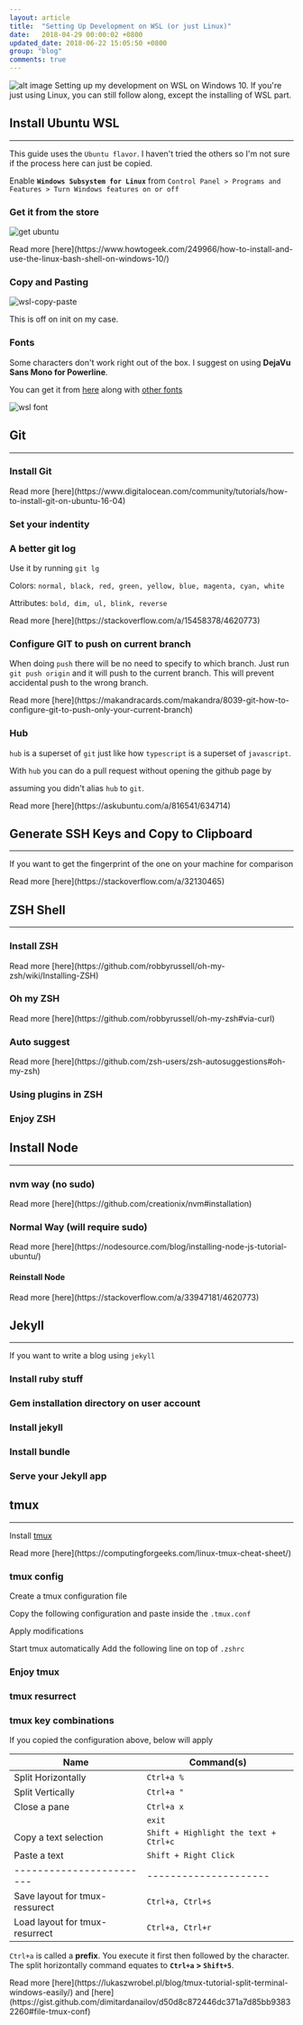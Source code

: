 ```yaml
---
layout: article
title:  "Setting Up Development on WSL (or just Linux)"
date:   2018-04-29 00:00:02 +0800
updated_date: 2018-06-22 15:05:50 +0800
group: "blog"
comments: true
---
```

![alt image](https://i1.wp.com/www.nextofwindows.com/wp-content/uploads/2017/07/image-3.png)
Setting up my development on WSL on Windows 10. If you're just using Linux, you can still follow along, except the installing of WSL part.
## Install Ubuntu WSL
<hr class='divider--fade' />

This guide uses the `Ubuntu flavor`. I haven't tried the others so I'm not sure if the process here can just be copied.

Enable **`Windows Subsystem for Linux`** from `Control Panel > Programs and Features > Turn Windows features on or off`

<!-- ![enable wsl](/img/setting-up-wsl/enable_wsl.png) -->

### Get it from the store
![get ubuntu](/img/setting-up-wsl/get_ubuntu.png)

<span class="read-more">
Read more [here](https://www.howtogeek.com/249966/how-to-install-and-use-the-linux-bash-shell-on-windows-10/)
</span>

### Copy and Pasting

![wsl-copy-paste](/img/setting-up-wsl/wsl-copy-paste.jpg)

This is off on init on my case.

### Fonts

Some characters don't work right out of the box. I suggest on using **DejaVu Sans Mono for Powerline**.

You can get it from [here](https://github.com/powerline/fonts/tree/master/DejaVuSansMono) along with [other fonts](https://github.com/powerline/fonts)

![wsl font](/img/setting-up-wsl/wsl_font.png)

## Git
<hr class='divider--fade' />

### Install Git
<script src="https://gist.github.com/iamdevlinph/e01b549ed51d7334f03483ecae1149e9.js?file=install-git.sh" type="text/javascript"></script>

<span class="read-more">
Read more [here](https://www.digitalocean.com/community/tutorials/how-to-install-git-on-ubuntu-16-04)
</span>

### Set your indentity
<script src="https://gist.github.com/iamdevlinph/e01b549ed51d7334f03483ecae1149e9.js?file=git-identity.sh" type="text/javascript"></script>

### A better git log

<script src="https://gist.github.com/iamdevlinph/e01b549ed51d7334f03483ecae1149e9.js?file=git-lg.sh" type="text/javascript"></script>

Use it by running `git lg`

Colors: `normal, black, red, green, yellow, blue, magenta, cyan, white`

Attributes: `bold, dim, ul, blink, reverse`

<span class="read-more">
Read more [here](https://stackoverflow.com/a/15458378/4620773)
</span>

### Configure GIT to push on current branch

<script src="https://gist.github.com/iamdevlinph/e01b549ed51d7334f03483ecae1149e9.js?file=git-push-current-branch.sh" type="text/javascript"></script>

When doing `push` there will be no need to specify to which branch. Just run `git push origin` and it will push to the current branch. This will prevent accidental push to the wrong branch.

<span class="read-more">
Read more [here](https://makandracards.com/makandra/8039-git-how-to-configure-git-to-push-only-your-current-branch)
</span>

### Hub
<script src="https://gist.github.com/iamdevlinph/e01b549ed51d7334f03483ecae1149e9.js?file=install-hub.sh" type="text/javascript"></script>

`hub` is a superset of `git` just like how `typescript` is a superset of `javascript`.

With `hub` you can do a pull request without opening the github page by

<script src="https://gist.github.com/iamdevlinph/e01b549ed51d7334f03483ecae1149e9.js?file=hub-pr.sh" type="text/javascript"></script>

assuming you didn't alias `hub` to `git`.

<span class="read-more">
Read more [here](https://askubuntu.com/a/816541/634714)
</span>

## Generate SSH Keys and Copy to Clipboard
<hr class='divider--fade' />

<script src="https://gist.github.com/iamdevlinph/e01b549ed51d7334f03483ecae1149e9.js?file=generate-ssh-key-and-copy-clipboard.sh" type="text/javascript"></script>

If you want to get the fingerprint of the one on your machine for comparison

<script src="https://gist.github.com/iamdevlinph/e01b549ed51d7334f03483ecae1149e9.js?file=ssh-fingerprint.sh" type="text/javascript"></script>

<span class="read-more">
Read more [here](https://stackoverflow.com/a/32130465)
</span>

## ZSH Shell
<hr class='divider--fade' />

### Install ZSH

<script src="https://gist.github.com/iamdevlinph/e01b549ed51d7334f03483ecae1149e9.js?file=install-zsh.sh" type="text/javascript"></script>

<span class="read-more">
Read more [here](https://github.com/robbyrussell/oh-my-zsh/wiki/Installing-ZSH)
</span>

### Oh my ZSH

<script src="https://gist.github.com/iamdevlinph/e01b549ed51d7334f03483ecae1149e9.js?file=install-oh-my-zsh.sh" type="text/javascript"></script>

<span class="read-more">
Read more [here](https://github.com/robbyrussell/oh-my-zsh#via-curl)
</span>


### Auto suggest

<script src="https://gist.github.com/iamdevlinph/e01b549ed51d7334f03483ecae1149e9.js?file=install-zsh-auto-suggest.sh" type="text/javascript"></script>

<span class="read-more">
Read more [here](https://github.com/zsh-users/zsh-autosuggestions#oh-my-zsh)
</span>

### Using plugins in ZSH

<script src="https://gist.github.com/iamdevlinph/e01b549ed51d7334f03483ecae1149e9.js?file=zshrc-plugins.sh" type="text/javascript"></script>

### Enjoy ZSH
<script src="https://gist.github.com/iamdevlinph/e01b549ed51d7334f03483ecae1149e9.js?file=use-zsh.sh" type="text/javascript"></script>

## Install Node
<hr class='divider--fade' />

### nvm way (no sudo)
<script src="https://gist.github.com/iamdevlinph/e01b549ed51d7334f03483ecae1149e9.js?file=install-nvm.sh" type="text/javascript"></script>

<span class="read-more">
Read more [here](https://github.com/creationix/nvm#installation)
</span>

### Normal Way (will require sudo)
<script src="https://gist.github.com/iamdevlinph/e01b549ed51d7334f03483ecae1149e9.js?file=install-node.sh" type="text/javascript"></script>

<span class="read-more">
Read more [here](https://nodesource.com/blog/installing-node-js-tutorial-ubuntu/)
</span>

#### Reinstall Node
<script src="https://gist.github.com/iamdevlinph/e01b549ed51d7334f03483ecae1149e9.js?file=reinstall-node.sh" type="text/javascript"></script>

<span class="read-more">
Read more [here](https://stackoverflow.com/a/33947181/4620773)
</span>

## Jekyll
<hr class='divider--fade' />

If you want to write a blog using `jekyll`

### Install ruby stuff
<script src="https://gist.github.com/iamdevlinph/e01b549ed51d7334f03483ecae1149e9.js?file=install-ruby.sh" type="text/javascript"></script>
### Gem installation directory on user account
<script src="https://gist.github.com/iamdevlinph/e01b549ed51d7334f03483ecae1149e9.js?file=gem-directory.sh" type="text/javascript"></script>
### Install jekyll
<script src="https://gist.github.com/iamdevlinph/e01b549ed51d7334f03483ecae1149e9.js?file=install-jekyll.sh" type="text/javascript"></script>
### Install bundle
<script src="https://gist.github.com/iamdevlinph/e01b549ed51d7334f03483ecae1149e9.js?file=install-bundle.sh" type="text/javascript"></script>
### Serve your Jekyll app
<script src="https://gist.github.com/iamdevlinph/e01b549ed51d7334f03483ecae1149e9.js?file=run-jekyll-app.sh" type="text/javascript"></script>

## tmux
<hr class='divider--fade' />

Install [tmux](https://github.com/tmux/tmux)
<script src="https://gist.github.com/iamdevlinph/e01b549ed51d7334f03483ecae1149e9.js?file=install-tmux.sh" type="text/javascript"></script>

<span class="read-more">
Read more [here](https://computingforgeeks.com/linux-tmux-cheat-sheet/)
</span>

### tmux config
Create a tmux configuration file
<script src="https://gist.github.com/iamdevlinph/e01b549ed51d7334f03483ecae1149e9.js?file=create-tmux.conf.sh" type="text/javascript"></script>

Copy the following configuration and paste inside the `.tmux.conf`
<script src="https://gist.github.com/iamdevlinph/e01b549ed51d7334f03483ecae1149e9.js?file=tmux.conf.sh" type="text/javascript"></script>

Apply modifications
<script src="https://gist.github.com/iamdevlinph/e01b549ed51d7334f03483ecae1149e9.js?file=tmux-apply.sh" type="text/javascript"></script>

Start tmux automatically
Add the following line on top of `.zshrc`
<script src="https://gist.github.com/iamdevlinph/e01b549ed51d7334f03483ecae1149e9.js?file=start-tmux-automatically.sh" type="text/javascript"></script>

### Enjoy tmux
<script src="https://gist.github.com/iamdevlinph/e01b549ed51d7334f03483ecae1149e9.js?file=start-tmux.sh" type="text/javascript"></script>

### tmux resurrect
<script src="https://gist.github.com/iamdevlinph/e01b549ed51d7334f03483ecae1149e9.js?file=tmux-resurrect.sh" type="text/javascript"></script>

### tmux key combinations
If you copied the configuration above, below will apply

| Name                   | Command(s)          |
| ---------------------- |-------------------- |
| Split Horizontally     | `Ctrl+a %`          |
| Split Vertically       | `Ctrl+a "`          |
| Close a pane           | `Ctrl+a x`          |
|                        | `exit`              |
| Copy a text selection  | `Shift + Highlight the text + Ctrl+c` |
| Paste a text           | `Shift + Right Click` |
|------------------------|---------------------|
| Save layout for tmux-ressurect | `Ctrl+a, Ctrl+s` |
| Load layout for tmux-resurrect | `Ctrl+a, Ctrl+r` |

`Ctrl+a` is called a **prefix**. You execute it first then followed by the character. The split horizontally command equates to **`Ctrl+a` > `Shift+5`**.

<span class="read-more">
Read more [here](https://lukaszwrobel.pl/blog/tmux-tutorial-split-terminal-windows-easily/) and [here](https://gist.github.com/dimitardanailov/d50d8c872446dc371a7d85bb93832260#file-tmux-conf)
</span>
